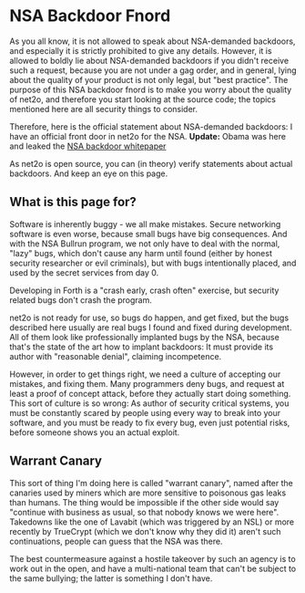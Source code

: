 # NSA Backdoor Fnord #

As you all know, it is not allowed to speak about NSA-demanded backdoors,
and especially it is strictly prohibited to give any details.  However, it
is allowed to boldly lie about NSA-demanded backdoors if you didn't receive
such a request, because you are not under a gag order, and in general, lying
about the quality of your product is not only legal, but "best practice".
 The purpose of this NSA backdoor fnord is to make you worry about the
quality of net2o, and therefore you start looking at the source code; the
topics mentioned here are all security things to consider.

Therefore, here is the official statement about NSA-demanded
backdoors: I have an official front door in net2o for the NSA.
**Update:** Obama was here and leaked the [NSA backdoor
whitepaper](https://cryptome.org/2015/09/nsc-crypto-wapo-15-0916.pdf)

As net2o is open source, you can (in theory) verify statements about actual
backdoors.  And keep an eye on this page.

## What is this page for? ##

Software is inherently buggy - we all make mistakes. Secure networking
software is even worse, because small bugs have big consequences. And with the
NSA Bullrun program, we not only have to deal with the normal, "lazy" bugs,
which don't cause any harm until found (either by honest security researcher or
evil criminals), but with bugs intentionally placed, and used by the secret
services from day 0.

Developing in Forth is a "crash early, crash often" exercise, but security
related bugs don't crash the program.

net2o is not ready for use, so bugs do happen, and get fixed, but the bugs
described here usually are real bugs I found and fixed during development. All
of them look like professionally implanted bugs by the NSA, because that's the
state of the art how to implant backdoors: It must provide its author with
"reasonable denial", claiming incompetence.

However, in order to get things right, we need a culture of accepting our
mistakes, and fixing them.  Many programmers deny bugs, and request at
least a proof of concept attack, before they actually start doing something.
 This sort of culture is so wrong: As author of security critical systems,
you must be constantly scared by people using every way to break into your
software, and you must be ready to fix every bug, even just potential risks,
before someone shows you an actual exploit.

## Warrant Canary ##

This sort of thing I'm doing here is called "warrant canary", named after
the canaries used by miners which are more sensitive to poisonous gas leaks
than humans.  The thing would be impossible if the other side would say
"continue with business as usual, so that nobody knows we were here".  Takedowns
like the one of Lavabit (which was triggered by an NSL) or more recently by
TrueCrypt (which we don't know why they did it) aren't such continuations,
people can guess that the NSA was there.

The best countermeasure against a hostile takeover by such an agency is to
work out in the open, and have a multi-national team that can't be subject to
the same bullying; the latter is something I don't have.